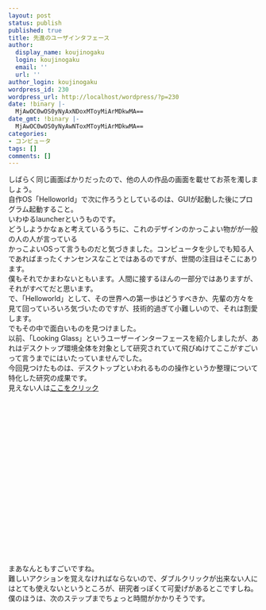 ```yaml
---
layout: post
status: publish
published: true
title: 先進のユーザインタフェース
author:
  display_name: koujinogaku
  login: koujinogaku
  email: ''
  url: ''
author_login: koujinogaku
wordpress_id: 230
wordpress_url: http://localhost/wordpress/?p=230
date: !binary |-
  MjAwOC0wOS0yNyAxNDoxMToyMiArMDkwMA==
date_gmt: !binary |-
  MjAwOC0wOS0yNyAwNToxMToyMiArMDkwMA==
categories:
- コンピュータ
tags: []
comments: []
---
```

<p>しばらく同じ画面ばかりだったので、他の人の作品の画面を載せてお茶を濁しましょう。<br />
自作OS「Helloworld」で次に作ろうとしているのは、GUIが起動した後にプログラム起動すること。<br />
いわゆるlauncherというものです。<br />
どうしようかなぁと考えているうちに、これのデザインのかっこよい物がが一般の人の人が言っている<br />
かっこよいOSって言うものだと気づきました。コンピュータを少しでも知る人であればまったくナンセンスなことではあるのですが、世間の注目はそこにあります。<br />
僕もそれでかまわないともいます。人間に接するほんの一部分ではありますが、それがすべてだと思います。<br />
で、「Helloworld」として、その世界への第一歩はどうすべきか、先輩の方々を見て回っていろいろ気づいたのですが、技術的過ぎて小難しいので、それは割愛します。<br />
でもその中で面白いものを見つけました。<br />
以前、「Looking Glass」というユーザーインターフェースを紹介しましたが、あれはデスクトップ環境全体を対象として研究されていて飛びぬけてここがすごいって言うまでにはいたっていませんでした。<br />
今回見つけたものは、デスクトップといわれるものの操作というか整理について特化した研究の成果です。<br />
見えない人は<a href="http://jp.youtube.com/watch?v=M0ODskdEPnQ">ここをクリック</a><br />
<object width="425" height="344"><param name="movie" value="http://www.youtube.com/v/M0ODskdEPnQ&hl=ja&fs=1"></param><param name="allowFullScreen" value="true"></param><embed src="http://www.youtube.com/v/M0ODskdEPnQ&hl=ja&fs=1" type="application/x-shockwave-flash" allowfullscreen="true" width="425" height="344"></embed></object><br />
まあなんともすごいですね。<br />
難しいアクションを覚えなければならないので、ダブルクリックが出来ない人にはとても使えないというところが、研究者っぽくて可愛げがあるとこですしね。<br />
僕のほうは、次のステップまでちょっと時間がかかりそうです。</p>
